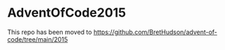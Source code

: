 # AdventOfCode2015

This repo has been moved to https://github.com/BretHudson/advent-of-code/tree/main/2015
